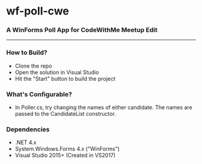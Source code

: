# wf-poll-cwe

### A WinForms Poll App for CodeWithMe Meetup Edit

----

### How to Build?
- Clone the repo
- Open the solution in Visual Studio 
- Hit the "Start" button to build the project


### What's Configurable?
- In Poller.cs, try changing the names of either candidate. The names are passed to the CandidateList constructor.

### Dependencies
- .NET 4.x
- System.Windows.Forms 4.x ("WinForms")
- Visual Studio 2015+ (Created in VS2017)
